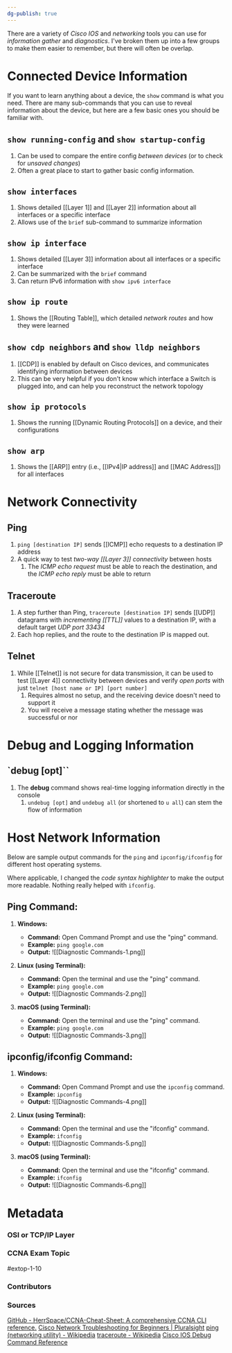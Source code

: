```yaml
---
dg-publish: true
---
```

There are a variety of *Cisco IOS* and *networking* tools you can use for *information gather* and *diagnostics*. I've broken them up into a few groups to make them easier to remember, but there will often be overlap.

# Connected Device Information
If you want to learn anything about a device, the `show` command is what you need. There are many sub-commands that you can use to reveal information about the device, but here are a few basic ones you should be familiar with.

## `show running-config` and `show startup-config`
1. Can be used to compare the entire config *between devices* (or to check for *unsaved changes*)
2. Often a great place to start to gather basic config information.

## `show interfaces`
1. Shows detailed [[Layer 1]] and [[Layer 2]] information about all interfaces or a specific interface
2. Allows use of the `brief` sub-command to summarize information

## `show ip interface`
1. Shows detailed [[Layer 3]] information about all interfaces or a specific interface
2. Can be summarized with the `brief` command
3. Can return IPv6 information with `show ipv6 interface`

## `show ip route`
1. Shows the [[Routing Table]], which detailed *network routes* and how they were learned

## `show cdp neighbors` and `show lldp neighbors`
1. [[CDP]] is enabled by default on Cisco devices, and communicates identifying information between devices
2. This can be very helpful if you don't know which interface a Switch is plugged into, and can help you reconstruct the network topology

## `show ip protocols`
1. Shows the running [[Dynamic Routing Protocols]] on a device, and their configurations

## `show arp`
1. Shows the [[ARP]] entry (i.e., [[IPv4|IP address]] and [[MAC Address]]) for all interfaces


# Network Connectivity
## Ping
1. `ping [destination IP]` sends [[ICMP]] echo requests to a destination IP address
2. A quick way to test *two-way [[Layer 3]] connectivity* between hosts
	1. The *ICMP echo request* must be able to reach the destination, and the *ICMP echo reply* must be able to return

## Traceroute
1. A step further than Ping, `traceroute [destination IP]` sends [[UDP]] datagrams with *incrementing [[TTL]]* values to a destination IP, with a default target *UDP port 33434*
2. Each hop replies, and the route to the destination IP is mapped out.

## Telnet
1. While [[Telnet]] is not secure for data transmission, it can be used to test [[Layer 4]] connectivity between devices and verify *open ports* with just `telnet [host name or IP] [port number]`
	1. Requires almost no setup, and the receiving device doesn't need to support it
	2. You will receive a message stating whether the message was successful or nor


# Debug and Logging Information

## `debug [opt]``
1. The **debug** command shows real-time logging information directly in the console
	1. `undebug [opt]` and `undebug all` (or shortened to `u all`) can stem the flow of information



# Host Network Information
Below are sample output commands for the `ping` and `ipconfig/ifconfig` for different host operating systems.

Where applicable, I changed the *code syntax highlighter* to make the output more readable. Nothing really helped with `ifconfig`. 
## Ping Command:

1. **Windows:**
   - **Command:** Open Command Prompt and use the "ping" command.
   - **Example:** `ping google.com`
   - **Output:**
![[Diagnostic Commands-1.png]]

2. **Linux (using Terminal):**
   - **Command:** Open the terminal and use the "ping" command.
   - **Example:** `ping google.com`
   - **Output:**
![[Diagnostic Commands-2.png]]

3. **macOS (using Terminal):**
   - **Command:** Open the terminal and use the "ping" command.
   - **Example:** `ping google.com`
   - **Output:**
![[Diagnostic Commands-3.png]]

## ipconfig/ifconfig Command:

1. **Windows:**
   - **Command:** Open Command Prompt and use the `ipconfig` command.
   - **Example:** `ipconfig`
   - **Output:**
![[Diagnostic Commands-4.png]]

2. **Linux (using Terminal):**
   - **Command:** Open the terminal and use the "ifconfig" command.
   - **Example:** `ifconfig`
   - **Output:**
![[Diagnostic Commands-5.png]]

3. **macOS (using Terminal):**
   - **Command:** Open the terminal and use the "ifconfig" command.
   - **Example:** `ifconfig`
   - **Output:**
![[Diagnostic Commands-6.png]]


# Metadata
### OSI or TCP/IP Layer

### CCNA Exam Topic
#extop-1-10 
### Contributors

### Sources
[GitHub - HerrSpace/CCNA-Cheat-Sheet: A comprehensive CCNA CLI reference.](https://github.com/HerrSpace/CCNA-Cheat-Sheet#troubleshoot-basic-networking)
[Cisco Network Troubleshooting for Beginners | Pluralsight](https://www.pluralsight.com/blog/it-ops/cisco-network-troubleshooting)
[ping (networking utility) - Wikipedia](https://en.wikipedia.org/wiki/Ping_(networking_utility))
[traceroute - Wikipedia](https://en.wikipedia.org/wiki/Traceroute)
[Cisco IOS Debug Command Reference](https://www.cisco.com/c/en/us/td/docs/ios-xml/ios/debug/command/db-i1-cr-book/db-i1-cr-book_CLT_chapter.html)
